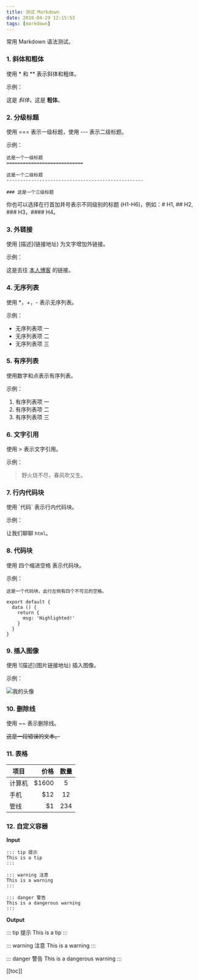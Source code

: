 ```yaml
---
title: 测试 Markdown
date: 2018-04-29 12:15:53
tags: [markdown]
---
```


常用 Markdown 语法测试。

<!-- more -->

### 1. 斜体和粗体

使用 \* 和 \*\* 表示斜体和粗体。

示例：

这是 _斜体_，这是 **粗体**。

### 2. 分级标题

使用 === 表示一级标题，使用 --- 表示二级标题。

示例：

```
这是一个一级标题
============================

这是一个二级标题
--------------------------------------------------

### 这是一个三级标题
```

你也可以选择在行首加井号表示不同级别的标题 (H1-H6)，例如：# H1, ## H2, ### H3，#### H4。

### 3. 外链接

使用 \[描述](链接地址) 为文字增加外链接。

示例：

这是去往 [本人博客](/) 的链接。

### 4. 无序列表

使用 \*，+，- 表示无序列表。

示例：

* 无序列表项 一
* 无序列表项 二
* 无序列表项 三

### 5. 有序列表

使用数字和点表示有序列表。

示例：

1.  有序列表项 一
2.  有序列表项 二
3.  有序列表项 三

### 6. 文字引用

使用 > 表示文字引用。

示例：

> 野火烧不尽，春风吹又生。

### 7. 行内代码块

使用 \`代码` 表示行内代码块。

示例：

让我们聊聊 `html`。

### 8. 代码块

使用 四个缩进空格 表示代码块。

示例：

    这是一个代码块，此行左侧有四个不可见的空格。

```js{4}
export default {
  data () {
    return {
      msg: 'Highlighted!'
    }
  }
}
```

### 9. 插入图像

使用 \!\[描述](图片链接地址) 插入图像。

示例：

![我的头像](~@pub/face.jpg)

### 10. 删除线

使用 ~~ 表示删除线。

~~这是一段错误的文本。~~

### 11. 表格

| 项目   |   价格 | 数量 |
| ------ | -----: | :--: |
| 计算机 | \$1600 |  5   |
| 手机   |   \$12 |  12  |
| 管线   |    \$1 | 234  |

### 12. 自定义容器

**Input**

```
::: tip 提示
This is a tip
:::

::: warning 注意
This is a warning
:::

::: danger 警告
This is a dangerous warning
:::
```

**Output**

::: tip 提示
This is a tip
:::

::: warning 注意
This is a warning
:::

::: danger 警告
This is a dangerous warning
:::

<post-toc>
[[toc]]
</post-toc>

